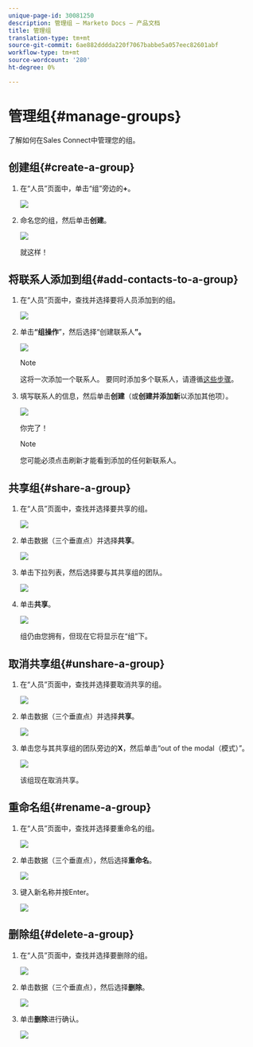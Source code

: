 ```yaml
---
unique-page-id: 30081250
description: 管理组 — Marketo Docs — 产品文档
title: 管理组
translation-type: tm+mt
source-git-commit: 6ae882dddda220f7067babbe5a057eec82601abf
workflow-type: tm+mt
source-wordcount: '280'
ht-degree: 0%

---
```



# 管理组{#manage-groups}

了解如何在Sales Connect中管理您的组。

## 创建组{#create-a-group}

1. 在“人员”页面中，单击“组”旁边的&#x200B;**+**。

   ![](assets/one-4.png)

1. 命名您的组，然后单击&#x200B;**创建**。

   ![](assets/two-3.png)

   就这样！

## 将联系人添加到组{#add-contacts-to-a-group}

1. 在“人员”页面中，查找并选择要将人员添加到的组。

   ![](assets/three-3.png)

1. 单击&#x200B;**“组操作**”，然后选择“创建联系人&#x200B;**”。**

   ![](assets/four-3.png)

   >[!NOTE]
   >
   >这将一次添加一个联系人。 要同时添加多个联系人，请遵循[这些步骤](/help/marketo/product-docs/marketo-sales-connect/people/managing-contacts/import-contacts-via-csv.md)。

1. 填写联系人的信息，然后单击&#x200B;**创建**（或&#x200B;**创建并添加新**&#x200B;以添加其他项）。

   ![](assets/five-3.png)

   你完了！

   >[!NOTE]
   >
   >您可能必须点击刷新才能看到添加的任何新联系人。

## 共享组{#share-a-group}

1. 在“人员”页面中，查找并选择要共享的组。

   ![](assets/six.png)

1. 单击数据（三个垂直点）并选择&#x200B;**共享**。

   ![](assets/seven.png)

1. 单击下拉列表，然后选择要与其共享组的团队。

   ![](assets/eight.png)

1. 单击&#x200B;**共享**。

   ![](assets/nine.png)

   组仍由您拥有，但现在它将显示在“组”下。

## 取消共享组{#unshare-a-group}

1. 在“人员”页面中，查找并选择要取消共享的组。

   ![](assets/ten.png)

1. 单击数据（三个垂直点）并选择&#x200B;**共享**。

   ![](assets/eleven.png)

1. 单击您与其共享组的团队旁边的&#x200B;**X**，然后单击“out of the modal（模式）”。

   ![](assets/twelve.png)

   该组现在取消共享。

## 重命名组{#rename-a-group}

1. 在“人员”页面中，查找并选择要重命名的组。

   ![](assets/six.png)

1. 单击数据（三个垂直点），然后选择&#x200B;**重命名**。

   ![](assets/thirteen.png)

1. 键入新名称并按Enter。

   ![](assets/fourteen.png)

## 删除组{#delete-a-group}

1. 在“人员”页面中，查找并选择要删除的组。

   ![](assets/fifteen.png)

1. 单击数据（三个垂直点），然后选择&#x200B;**删除**。

   ![](assets/sixteen.png)

1. 单击&#x200B;**删除**&#x200B;进行确认。

   ![](assets/seventeen.png)
